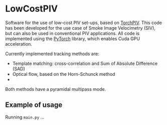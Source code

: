 # LowCostPIV
Software for the use of low-cost PIV set-ups, based on [TorchPIV](https://github.com/NikNazarov/TorchPIV). This code has been developed for the use case of Smoke Image Velocimetry (SIV), but can also be used in conventional PIV applications. All code is implemented using the [PyTorch](https://github.com/pytorch) library, which enables Cuda GPU acceleration. 

Currently implemented tracking methods are:
- Template matching: cross-correlation and Sum of Absolute Difference (SAD)
- Optical flow, based on the Horn-Schunck method
- 
Both methods have a pyramidal multipass mode.

## Example of usage

Running `main.py` ...
